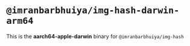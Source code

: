 # `@imranbarbhuiya/img-hash-darwin-arm64`

This is the **aarch64-apple-darwin** binary for `@imranbarbhuiya/img-hash`
